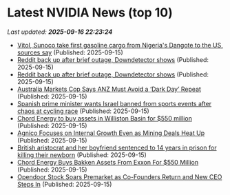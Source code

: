 # Latest NVIDIA News (top 10)
_Last updated: **2025-09-16 22:23:24**_

- [Vitol, Sunoco take first gasoline cargo from Nigeria's Dangote to the US, sources say](https://biztoc.com/x/57d302f2dcc475f3) (Published: 2025-09-15)
- [Reddit back up after brief outage, Downdetector shows](https://biztoc.com/x/d8fd801dc4e6f5c3) (Published: 2025-09-15)
- [Reddit back up after brief outage, Downdetector shows](https://biztoc.com/x/d8fd801dc4e6f5c3) (Published: 2025-09-15)
- [Australia Markets Cop Says ANZ Must Avoid a ‘Dark Day’ Repeat](https://biztoc.com/x/e2e6e4f9217fd134) (Published: 2025-09-15)
- [Spanish prime minister wants Israel banned from sports events after chaos at cycling race](https://biztoc.com/x/39a3a5e07f00a659) (Published: 2025-09-15)
- [Chord Energy to buy assets in Williston Basin for $550 million](https://biztoc.com/x/2fb8bdd3b10e699f) (Published: 2025-09-15)
- [Agnico Focuses on Internal Growth Even as Mining Deals Heat Up](https://biztoc.com/x/d530f8efd870e9be) (Published: 2025-09-15)
- [British aristocrat and her boyfriend sentenced to 14 years in prison for killing their newborn](https://biztoc.com/x/d08bf1e96c7d4f1b) (Published: 2025-09-15)
- [Chord Energy Buys Bakken Assets From Exxon For $550 Million](https://biztoc.com/x/d596e1463a943249) (Published: 2025-09-15)
- [Opendoor Stock Soars Premarket as Co-Founders Return and New CEO Steps In](https://biztoc.com/x/005cb352f033e106) (Published: 2025-09-15)
